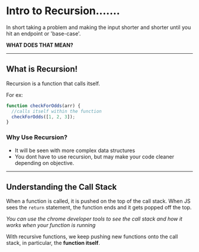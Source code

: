 # Intro to Recursion.......

In short taking a problem and making the input shorter and shorter until you hit an endpoint or 'base-case'.

**WHAT DOES THAT MEAN?**

---

## What is Recursion!

Recursion is a function that calls itself.

For ex:

```js
function checkForOdds(arr) {
  //calls itself within the function
  checkForOdds([1, 2, 3]);
}
```

### Why Use Recursion?

- It will be seen with more complex data structures
- You dont have to use recursion, but may make your code cleaner depending on objective.

---

## Understanding the Call Stack

When a function is called, it is pushed on the top of the call stack. When JS sees the `return` statement, the function ends and it gets popped off the top.

_You can use the chrome developer tools to see the call stack and how it works when your function is running_

With recursive functions, we keep pushing new functions onto the call stack, in particular, the **function itself**.
